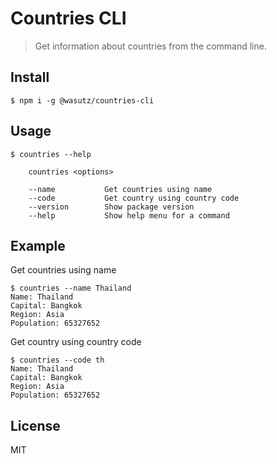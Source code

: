 # Countries CLI
> Get information about countries from the command line.

## Install
```shell
$ npm i -g @wasutz/countries-cli
```

## Usage
```
$ countries --help

    countries <options>

    --name           Get countries using name
    --code           Get country using country code
    --version        Show package version
    --help           Show help menu for a command
```
## Example
Get countries using name
```
$ countries --name Thailand
Name: Thailand
Capital: Bangkok
Region: Asia
Population: 65327652
```
Get country using country code
```
$ countries --code th
Name: Thailand
Capital: Bangkok
Region: Asia
Population: 65327652
```

## License
MIT
